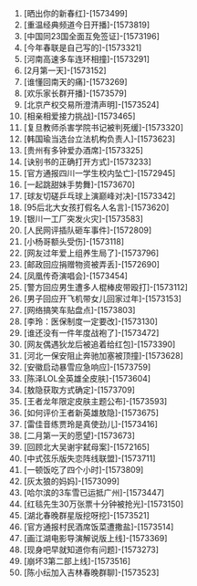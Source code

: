 
1. [晒出你的新春红]-[1573499]
1. [重温经典频道今日开播]-[1573819]
1. [中国同23国全面互免签证]-[1573196]
1. [今年春联是自己写的]-[1573321]
1. [河南高速多车连环相撞]-[1573291]
1. [2月第一天]-[1573152]
1. [谁懂回南天的痛]-[1573269]
1. [欢乐家长群开播]-[1573579]
1. [北京产权交易所澄清声明]-[1573524]
1. [相亲相爱接力挑战]-[1573465]
1. [复旦教师杀害学院书记被判死缓]-[1573320]
1. [韩国瑜当选台立法机构负责人]-[1573623]
1. [贵州有多钟爱办酒席]-[1573325]
1. [诀别书的正确打开方式]-[1573233]
1. [官方通报四川一学生校内坠亡]-[1572945]
1. [一起跳甜妹手势舞]-[1573670]
1. [球友切磋乒乓球上演巅峰对决]-[1573342]
1. [95后北大女孩打假名人名言]-[1573620]
1. [银川一工厂突发火灾]-[1573583]
1. [人民网评插队砸车事件]-[1572809]
1. [小杨哥额头受伤]-[1573118]
1. [网友过年爱上组养生局了]-[1573796]
1. [邮政回应捐赠物资被弄丢]-[1572690]
1. [凤凰传奇演唱会]-[1573454]
1. [警方回应男生遭多人棍棒皮带殴打]-[1573112]
1. [男子回应开飞机带女儿回家过年]-[1573153]
1. [网络搞笑车贴盘点]-[1573803]
1. [李玲：医保制度一定要改]-[1573130]
1. [谁还没有一件年度战袍了]-[1573472]
1. [网友偶遇狄龙后被追着给红包]-[1573390]
1. [河北一保安阻止奔驰加塞被顶撞]-[1573628]
1. [安徽启动暴雪应急响应]-[1573759]
1. [陈泽LOL全英雄全皮肤]-[1573604]
1. [敖隐获取方式确定]-[1573709]
1. [王者龙年限定皮肤主题公布]-[1573593]
1. [如何评价王者新英雄敖隐]-[1573675]
1. [雷佳音练贾玲是真使劲儿]-[1573416]
1. [二月第一天的愿望]-[1573673]
1. [回顾北大吴谢宇弑母案]-[1572165]
1. [中式弦乐版失恋阵线联盟]-[1573711]
1. [一顿饭吃了四个小时]-[1573809]
1. [灰太狼的妈妈]-[1573099]
1. [哈尔滨的3车雪已运抵广州]-[1573447]
1. [红毯先生30万张票十分钟被抢光]-[1573150]
1. [湖北春晚群星版挖呀挖]-[1573521]
1. [官方通报村民酒席饭菜遭撒盐]-[1573514]
1. [画江湖电影导演解说版上线]-[1573369]
1. [现身吧早就知道你有问题]-[1573273]
1. [崩坏3第二部上线]-[1573516]
1. [陈小纭加入吉林春晚群聊]-[1573523]